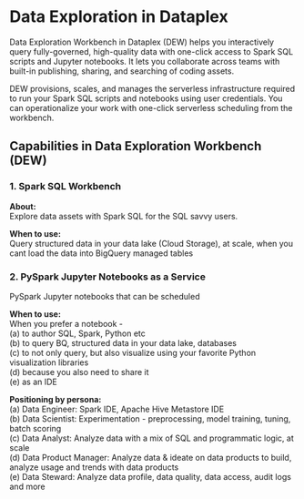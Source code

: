 # Data Exploration in Dataplex


Data Exploration Workbench in Dataplex (DEW) helps you interactively query fully-governed, high-quality data with one-click access to Spark SQL scripts and Jupyter notebooks. It lets you collaborate across teams with built-in publishing, sharing, and searching of coding assets.

DEW provisions, scales, and manages the serverless infrastructure required to run your Spark SQL scripts and notebooks using user credentials. You can operationalize your work with one-click serverless scheduling from the workbench.

## Capabilities in Data Exploration Workbench (DEW)

### 1. Spark SQL Workbench
**About:**<br> 
Explore data assets with Spark SQL for the SQL savvy users.<br> 


**When to use:**<br>
Query structured data in your data lake (Cloud Storage), at scale, when you cant load the data into BigQuery managed tables


### 2. PySpark Jupyter Notebooks as a Service

PySpark Jupyter notebooks that can be scheduled 

**When to use:**<br>
When you prefer a notebook - <br> 
(a) to author SQL, Spark, Python etc <br> 
(b) to query BQ, structured data in your data lake, databases<br> 
(c) to not only query, but also visualize using your favorite Python visualization libraries<br> 
(d) because you also need to share it<br> 
(e) as an IDE<br> 

**Positioning by persona:**<br>
(a) Data Engineer: Spark IDE, Apache Hive Metastore IDE <br> 
(b) Data Scientist: Experimentation - preprocessing, model training, tuning, batch scoring<br> 
(c) Data Analyst: Analyze data with a mix of SQL and programmatic logic, at scale<br> 
(d) Data Product Manager: Analyze data & ideate on data products to build, analyze usage and trends with data products<br> 
(e) Data Steward: Analyze data profile, data quality, data access, audit logs and more <br> 



